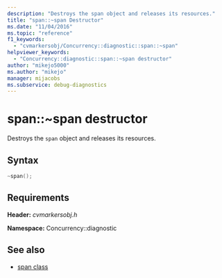 ```yaml
---
description: "Destroys the span object and releases its resources."
title: "span::~span Destructor"
ms.date: "11/04/2016"
ms.topic: "reference"
f1_keywords:
  - "cvmarkersobj/Concurrency::diagnostic::span::~span"
helpviewer_keywords:
  - "Concurrency::diagnostic::span::~span destructor"
author: "mikejo5000"
ms.author: "mikejo"
manager: mijacobs
ms.subservice: debug-diagnostics
---
```

# span::~span destructor

Destroys the `span` object and releases its resources.

## Syntax

```cpp
~span();
```

## Requirements

**Header:** *cvmarkersobj.h*

**Namespace:** Concurrency::diagnostic

## See also

- [span class](../profiling/span-class.md)
